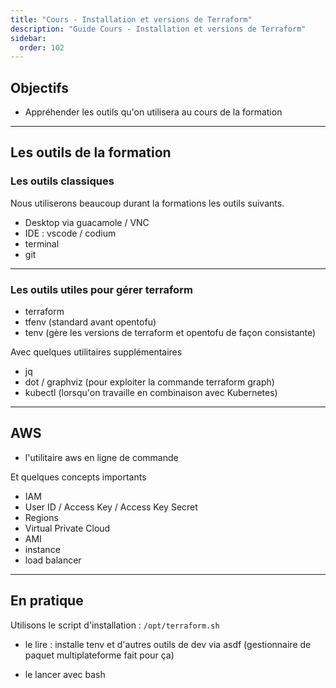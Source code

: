 ```yaml
---
title: "Cours - Installation et versions de Terraform"
description: "Guide Cours - Installation et versions de Terraform"
sidebar:
  order: 102
---
```



## Objectifs 
- Appréhender les outils qu'on utilisera au cours de la formation

---

## Les outils de la formation 

### Les outils classiques 

Nous utiliserons beaucoup durant la formations les outils suivants. 

* Desktop via guacamole / VNC
* IDE : vscode / codium
* terminal
* git

---

### Les outils utiles pour gérer terraform  

* terraform 
* tfenv (standard avant opentofu)
* tenv (gère les versions de terraform et opentofu de façon consistante)
 
Avec quelques utilitaires supplémentaires
* jq
* dot / graphviz (pour exploiter la commande terraform graph)
* kubectl (lorsqu'on travaille en combinaison avec Kubernetes)

---

## AWS 

* l'utilitaire aws en ligne de commande 

Et quelques concepts importants 
* IAM
* User ID / Access Key / Access Key Secret 
* Regions
* Virtual Private Cloud
* AMI
* instance 
* load balancer 

---

## En pratique

Utilisons le script d'installation : `/opt/terraform.sh`

- le lire : installe tenv et d'autres outils de dev via asdf (gestionnaire de paquet multiplateforme fait pour ça)

- le lancer avec bash


